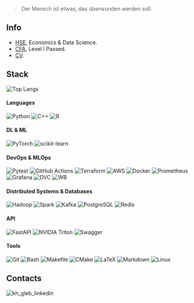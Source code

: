 > Der Mensch ist etwas, das überwunden werden soll.

## Info
* [HSE](https://www.hse.ru/en/), Economics & Data Science. 
* [CFA](https://www.cfainstitute.org/en/), Level I Passed.
* [CV](https://drive.google.com/file/d/1E5vp2OTn07XihFNfouy0cVdQfamkUwkX/view?usp=sharing).

## Stack
![Top Langs](https://github-readme-stats-mu-olive.vercel.app/api/top-langs/?username=khaykingleb&count_private=true&hide=jupyter%20notebook,stata,html,tex,smarty,mako,javascript&layout=compact&langs_count=10)

#### Languages
![Python](https://img.shields.io/badge/Python-3776AB?style=flat-square&logo=python&logoColor=white)
![C++](https://img.shields.io/badge/C%2B%2B-00599C?style=flat-square&logo=c%2B%2B&logoColor=white)
![R](https://img.shields.io/badge/R-276DC3?style=flat-square&logo=r&logoColor=white)

#### DL & ML
![PyTorch](https://img.shields.io/badge/PyTorch-%23EE4C2C.svg?style=flat-square&logo=PyTorch&logoColor=white)
![scikit-learn](https://img.shields.io/badge/Scikit--learn-%23F7931E.svg?style=flat-square&logo=scikit-learn&logoColor=white)

#### DevOps & MLOps
![Pytest](https://img.shields.io/badge/Pytest-0A9EDC.svg?style=flat-square&logo=Pytest&logoColor=white)
![GitHub Actions](https://img.shields.io/badge/-GitHub%20Actions-2088FF?logoColor=white&style=flat-square&logo=GItHub-Actions)
![Terraform](https://img.shields.io/badge/-Terraform-623CE4?logoColor=white&style=flat-square&logo=Terraform)
![AWS](https://img.shields.io/badge/-AWS-232F3E?logoColor=white&style=flat-square&logo=amazon-aws)
![Docker](https://img.shields.io/badge/-Docker-2496ED?style=flat-square&logoColor=white&logo=docker)
![Prometheus](https://img.shields.io/badge/Prometheus-E6522C.svg?style=flat-square&logo=Prometheus&logoColor=white)
![Grafana](https://img.shields.io/badge/Grafana-F46800.svg?style=flat-square&logo=Grafana&logoColor=white)
![DVC](https://img.shields.io/badge/DVC-13ADC7.svg?style=flat-square&logo=DVC&logoColor=white)
![WB](https://img.shields.io/badge/Weights%20&%20Biases-FFBE00.svg?style=flat-square&logo=weightsandbiases&logoColor=black)

#### Distributed Systems & Databases
![Hadoop](https://img.shields.io/badge/Hadoop-017CEE?style=flat-square&logo=Apache%20Hadoop&logoColor=white)
![Spark](https://img.shields.io/badge/Spark-232F3E?style=flat-square&logo=apachespark&logoColor=#E35A16)
![Kafka](https://img.shields.io/badge/Kafka-231F20.svg?style=flat-square&logo=Apache-Kafka&logoColor=white)
![PostgreSQL](https://img.shields.io/badge/PostgreSQL-316192?style=flat-square&logo=postgresql&logoColor=white)
![Redis](https://img.shields.io/badge/Redis-DC382D.svg?style=flat-square&logo=Redis&logoColor=white)

#### API
![FastAPI](https://img.shields.io/badge/FastAPI-009688.svg?style=flat-square&logo=FastAPI&logoColor=white)
![NVIDIA Triton](https://img.shields.io/badge/-NVIDIA%20Triton-8fce00?style=flat-square&logo=NVIDIA&logoColor=white)
![Swagger](https://img.shields.io/badge/-Swagger-%23Clojure?style=flat-square&logo=swagger&logoColor=white)

#### Tools
![Git](https://img.shields.io/badge/Git-%23F05033.svg?style=flat-square&logo=git&logoColor=white)
![Bash](https://img.shields.io/badge/Bash-121011?style=flat-square&logo=gnu-bash&logoColor=white)
![Makefile](https://img.shields.io/badge/GNU_Makefile-A42E2B.svg?style=flat-square&logo=GNU&logoColor=white)
![CMake](https://img.shields.io/badge/CMake-064F8C.svg?style=flat-square&logo=CMake&logoColor=white)
![LaTeX](https://img.shields.io/badge/LaTeX-%23008080.svg?style=flat-square&logo=latex&logoColor=white)
![Markdown](https://img.shields.io/badge/Markdown-%23000000.svg?style=flat-square&logo=markdown&logoColor=white)
![Linux](https://img.shields.io/badge/Linux-FCC624.svg?style=flat-square&logo=Linux&logoColor=black)

## Contacts
<p align = "left">
  <a href="https://www.linkedin.com/in/khaykingleb">
      <img align="left" alt="kh_gleb_linkedin" src="https://img.shields.io/badge/LinkedIn-%230077B5.svg?style=flat-square&logo=linkedin&logoColor=white"/>
  </a>
</p> 
